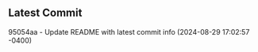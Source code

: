 
## Latest Commit
95054aa - Update README with latest commit info (2024-08-29 17:02:57 -0400) <Yunxi-Zhou>
